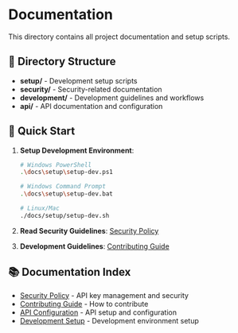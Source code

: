 # Documentation

This directory contains all project documentation and setup scripts.

## 📁 Directory Structure

- **setup/** - Development setup scripts
- **security/** - Security-related documentation
- **development/** - Development guidelines and workflows
- **api/** - API documentation and configuration

## 🚀 Quick Start

1. **Setup Development Environment**:
   ```bash
   # Windows PowerShell
   .\docs\setup\setup-dev.ps1
   
   # Windows Command Prompt
   .\docs\setup\setup-dev.bat
   
   # Linux/Mac
   ./docs/setup/setup-dev.sh
   ```

2. **Read Security Guidelines**: [Security Policy](security/SECURITY.md)

3. **Development Guidelines**: [Contributing Guide](development/CONTRIBUTING.md)

## 📚 Documentation Index

- [Security Policy](security/SECURITY.md) - API key management and security
- [Contributing Guide](development/CONTRIBUTING.md) - How to contribute
- [API Configuration](api/API_SETUP.md) - API setup and configuration
- [Development Setup](setup/README.md) - Development environment setup
